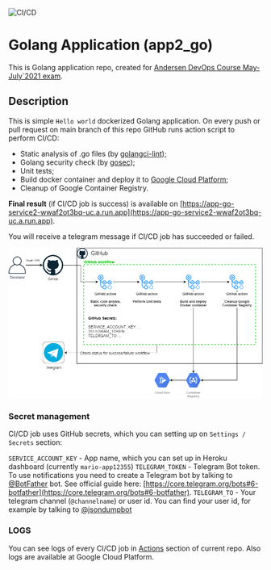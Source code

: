![CI/CD](https://github.com/mariohs22/app2_go/actions/workflows/workflow.yml/badge.svg?branch=main)

# Golang Application (app2_go)

This is Golang application repo, created for [Andersen DevOps Course May-July`2021 exam](https://github.com/mariohs22/andersen-devops-course/tree/main/exam).

## Description

This is simple `Hello world` dockerized Golang application. On every push or pull request on main branch of this repo GitHub runs action script to perform CI/CD:

- Static analysis of .go files (by [golangci-lint](https://github.com/golangci/golangci-lint));
- Golang security check (by [gosec](https://github.com/securego/gosec));
- Unit tests;
- Build docker container and deploy it to [Google Cloud Platform](https://cloud.google.com/);
- Cleanup of Google Container Registry.

**Final result** (if CI/CD job is success) is available on [https://app-go-service2-wwaf2ot3bq-uc.a.run.app](https://app-go-service2-wwaf2ot3bq-uc.a.run.app).

You will receive a telegram message if CI/CD job has succeeded or failed.

![CI/CD diagram](./diagram/app2.png)

### Secret management

CI/CD job uses GitHub secrets, which you can setting up on `Settings / Secrets` section:

`SERVICE_ACCOUNT_KEY` - App name, which you can set up in Heroku dashboard (currently `mario-app12355`)
`TELEGRAM_TOKEN` - Telegram Bot token. To use notifications you need to create a Telegram bot by talking to [@BotFather](https://t.me/botfather) bot. See official guide here: [https://core.telegram.org/bots#6-botfather](https://core.telegram.org/bots#6-botfather).
`TELEGRAM_TO` - Your telegram channel (`@channelname`) or user id. You can find your user id, for example by talking to [@jsondumpbot](https://t.me/jsondumpbot)

### LOGS

You can see logs of every CI/CD job in [Actions](https://github.com/mariohs22/app2_go/actions) section of current repo. Also logs are available at Google Cloud Platform.
